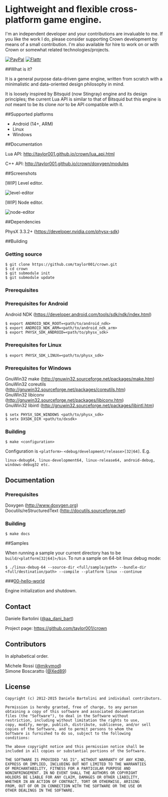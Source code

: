 Lightweight and flexible cross-platform game engine.
=====

I'm an independent developer and your contributions are invaluable to me. If you like the work I do, please consider supporting Crown development by means of a small contribution. I'm also available for hire to work on or with Crown or somewhat related technologies/projects.

[![PayPal](https://www.paypalobjects.com/en_US/i/btn/btn_donate_LG.gif)](https://www.paypal.com/cgi-bin/webscr?cmd=_s-xclick&hosted_button_id=6FQMPUQQ8KQKW)
[![Flattr](http://api.flattr.com/button/flattr-badge-large.png)](https://flattr.com/thing/4945485/Crown)

##What is it?

It is a general purpose data-driven game engine, written from scratch with a minimalistic and data-oriented design philosophy in mind.

It is loosely inspired by Bitsquid (now Stingray) engine and its design principles; the current Lua API is similar to that of Bitsquid but this engine is *not* meant to be its clone *nor* to be API compatible with it.

##Supported platforms

 * Android (14+, ARM)
 * Linux
 * Windows

##Documentation

Lua API: http://taylor001.github.io/crown/lua_api.html

C++ API: http://taylor001.github.io/crown/doxygen/modules

##Screenshots

[WIP] Level editor.

![level-editor](https://raw.githubusercontent.com/taylor001/crown/master/docs/shots/level-editor.png)

[WIP] Node editor.

![node-editor](https://raw.githubusercontent.com/taylor001/crown/master/docs/shots/node-editor.png)

##Dependencies

PhysX 3.3.2+ (https://developer.nvidia.com/physx-sdk)

##Building

### Getting source

	$ git clone https://github.com/taylor001/crown.git
	$ cd crown
	$ git submodule init
	$ git submodule update

### Prerequisites

### Prerequisites for Android

Android NDK (https://developer.android.com/tools/sdk/ndk/index.html)

	$ export ANDROID_NDK_ROOT=<path/to/android_ndk>
	$ export ANDROID_NDK_ARM=<path/to/android_ndk_arm>
	$ export PHYSX_SDK_ANDROID=<path/to/physx_sdk>
	
### Prerequisites for Linux

	$ export PHYSX_SDK_LINUX=<path/to/physx_sdk>

### Prerequisites for Windows

GnuWin32 make (http://gnuwin32.sourceforge.net/packages/make.htm)  
GnuWin32 coreutils (http://gnuwin32.sourceforge.net/packages/coreutils.htm)  
GnuWin32 libiconv (http://gnuwin32.sourceforge.net/packages/libiconv.htm)  
GnuWin32 libintl (http://gnuwin32.sourceforge.net/packages/libintl.htm)

	$ setx PHYSX_SDK_WINDOWS <path/to/physx_sdk>
	$ setx DXSDK_DIR <path/to/dxsdk>
	
### Building

	$ make <configuration>
	
Configuration is `<platform>-<debug/development/release>[32|64]`. E.g.

	linux-debug64, linux-development64, linux-release64, android-debug, windows-debug32 etc.
## Documentation
### Prerequisites

Doxygen (http://www.doxygen.org)  
Docutils/reStructuredText (http://docutils.sourceforge.net)

### Building

	$ make docs
	
##Samples

When running a sample your current directory has to be `build/<platform[32|64]>/bin`.
To run a sample on 64-bit linux debug mode:

	$ ./linux-debug-64 --source-dir <full/sample/path> --bundle-dir <full/destination/path> --compile --platform linux --continue

###[00-hello-world](https://github.com/taylor001/crown/tree/master/samples/00-hello-world)

Engine initialization and shutdown.

Contact
-------

Daniele Bartolini ([@aa_dani_bart](https://twitter.com/aa_dani_bart))

Project page: https://github.com/taylor001/crown

Contributors
------------

In alphabetical order.

Michele Rossi ([@mikymod](https://github.com/mikymod))  
Simone Boscaratto ([@Xed89](https://github.com/Xed89))

License
-------

	Copyright (c) 2012-2015 Daniele Bartolini and individual contributors.

	Permission is hereby granted, free of charge, to any person
	obtaining a copy of this software and associated documentation
	files (the "Software"), to deal in the Software without
	restriction, including without limitation the rights to use,
	copy, modify, merge, publish, distribute, sublicense, and/or sell
	copies of the Software, and to permit persons to whom the
	Software is furnished to do so, subject to the following
	conditions:

	The above copyright notice and this permission notice shall be
	included in all copies or substantial portions of the Software.

	THE SOFTWARE IS PROVIDED "AS IS", WITHOUT WARRANTY OF ANY KIND,
	EXPRESS OR IMPLIED, INCLUDING BUT NOT LIMITED TO THE WARRANTIES
	OF MERCHANTABILITY, FITNESS FOR A PARTICULAR PURPOSE AND
	NONINFRINGEMENT. IN NO EVENT SHALL THE AUTHORS OR COPYRIGHT
	HOLDERS BE LIABLE FOR ANY CLAIM, DAMAGES OR OTHER LIABILITY,
	WHETHER IN AN ACTION OF CONTRACT, TORT OR OTHERWISE, ARISING
	FROM, OUT OF OR IN CONNECTION WITH THE SOFTWARE OR THE USE OR
	OTHER DEALINGS IN THE SOFTWARE.
